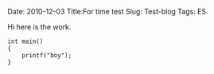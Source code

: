 Date: 2010-12-03
Title:For time test 
Slug: Test-blog
Tags: ES

Hi here is the work.

	int main()
	{
		printf("boy");
	}
